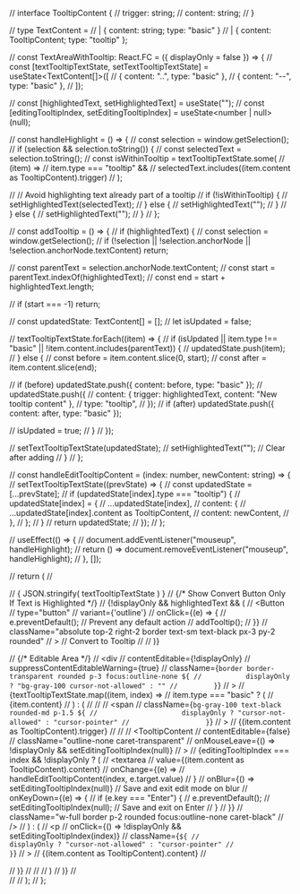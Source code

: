 // interface TooltipContent {
//   trigger: string;
//   content: string;
// }

// type TextContent = 
//   | { content: string; type: "basic" }
//   | { content: TooltipContent; type: "tooltip" };


//   const TextAreaWithTooltip: React.FC<TextAreaWithTooltipProps> = ({ displayOnly = false }) => {
//   const [textTooltipTextState, setTextTooltipTextState] = useState<TextContent[]>([
//     { content: "..", type: "basic" },
//     { content: "--", type: "basic" },
//   ]);

//   const [highlightedText, setHighlightedText] = useState<string>("");
//   const [editingTooltipIndex, setEditingTooltipIndex] = useState<number | null>(null);

//   const handleHighlight = () => {
//     const selection = window.getSelection();
//     if (selection && selection.toString()) {
//       const selectedText = selection.toString();
//       const isWithinTooltip = textTooltipTextState.some(
//         (item) =>
//           item.type === "tooltip" &&
//           selectedText.includes((item.content as TooltipContent).trigger)
//       );

//       // Avoid highlighting text already part of a tooltip
//       if (!isWithinTooltip) {
//         setHighlightedText(selectedText);
//       } else {
//         setHighlightedText("");
//       }
//     } else {
//       setHighlightedText("");
//     }
//   };

//   const addTooltip = () => {
//     if (highlightedText) {
//       const selection = window.getSelection();
//       if (!selection || !selection.anchorNode || !selection.anchorNode.textContent) return;

//       const parentText = selection.anchorNode.textContent;
//       const start = parentText.indexOf(highlightedText);
//       const end = start + highlightedText.length;

//       if (start === -1) return;

//       const updatedState: TextContent[] = [];
//       let isUpdated = false;

//       textTooltipTextState.forEach((item) => {
//         if (isUpdated || item.type !== "basic" || !item.content.includes(parentText)) {
//           updatedState.push(item);
//         } else {
//           const before = item.content.slice(0, start);
//           const after = item.content.slice(end);

//           if (before) updatedState.push({ content: before, type: "basic" });
//           updatedState.push({
//             content: { trigger: highlightedText, content: "New tooltip content" },
//             type: "tooltip",
//           });
//           if (after) updatedState.push({ content: after, type: "basic" });

//           isUpdated = true;
//         }
//       });

//       setTextTooltipTextState(updatedState);
//       setHighlightedText(""); // Clear after adding
//     }
//   };

//   const handleEditTooltipContent = (index: number, newContent: string) => {
//     setTextTooltipTextState((prevState) => {
//       const updatedState = [...prevState];
//       if (updatedState[index].type === "tooltip") {
//         updatedState[index] = {
//           ...updatedState[index],
//           content: {
//             ...updatedState[index].content as TooltipContent,
//             content: newContent,
//           },
//         };
//       }
//       return updatedState;
//     });
//   };

//   useEffect(() => {
//     document.addEventListener("mouseup", handleHighlight);
//     return () => document.removeEventListener("mouseup", handleHighlight);
//   }, []);

//   return (
//     <div className="w-full p-3 rounded space-y-2 relative border">
//       { JSON.stringify( textTooltipTextState ) }
//       {/* Show Convert Button Only If Text is Highlighted */}
//       {!displayOnly && highlightedText && (
//         <Button
//           type="button"
//           variant={'outline'}
//           onClick={(e) => {
//             e.preventDefault(); // Prevent any default action
//             addTooltip();
//           }}
//           className="absolute top-2 right-2 border text-sm text-black px-3 py-2 rounded"
//         >
//           Convert to Tooltip
//         </Button>
//       )}

//       {/* Editable Area */}
//       <div
//         contentEditable={!displayOnly}
//         suppressContentEditableWarning={true}
//         className={`border border-transparent rounded p-3 focus:outline-none ${
//           displayOnly ? "bg-gray-100 cursor-not-allowed" : ""
//         }`}
//       >
//         {textTooltipTextState.map((item, index) =>
//           item.type === "basic" ? (
//             <span key={index}>{item.content} </span>
//           ) : (
//             <Tooltip key={index}>
//               <TooltipTrigger asChild>
//                 <span
//                   className={`bg-gray-100 text-black rounded-md p-1.5 ${
//                     displayOnly ? "cursor-not-allowed" : "cursor-pointer"
//                   }`}
//                 >
//                   {(item.content as TooltipContent).trigger}
//                 </span>
//               </TooltipTrigger>
//               <TooltipContent
//                 contentEditable={false}
//                 className="outline-none caret-transparent"
//                 onMouseLeave={() => !displayOnly && setEditingTooltipIndex(null)}
//               >
//                 {editingTooltipIndex === index && !displayOnly ? (
//                   <textarea
//                     value={(item.content as TooltipContent).content}
//                     onChange={(e) =>
//                       handleEditTooltipContent(index, e.target.value)
//                     }
//                     onBlur={() => setEditingTooltipIndex(null)} // Save and exit edit mode on blur
//                     onKeyDown={(e) => {
//                       if (e.key === "Enter") {
//                         e.preventDefault();
//                         setEditingTooltipIndex(null); // Save and exit on Enter
//                       }
//                     }}
//                     className="w-full border p-2 rounded focus:outline-none caret-black"
//                   />
//                 ) : (
//                   <p
//                     onClick={() => !displayOnly && setEditingTooltipIndex(index)}
//                     className={`${
//                       displayOnly ? "cursor-not-allowed" : "cursor-pointer"
//                     }`}
//                   >
//                     {(item.content as TooltipContent).content}
//                   </p>
//                 )}
//               </TooltipContent>
//             </Tooltip>
//           )
//         )}
//       </div>
//     </div>
//   );
// };
